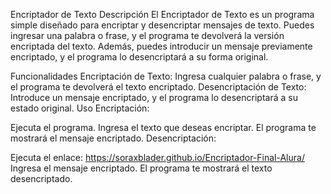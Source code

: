 Encriptador de Texto
Descripción
El Encriptador de Texto es un programa simple diseñado para encriptar y desencriptar mensajes de texto. Puedes ingresar una palabra o frase, y el programa te devolverá la versión encriptada del texto. Además, puedes introducir un mensaje previamente encriptado, y el programa lo desencriptará a su forma original.

Funcionalidades
Encriptación de Texto: Ingresa cualquier palabra o frase, y el programa te devolverá el texto encriptado.
Desencriptación de Texto: Introduce un mensaje encriptado, y el programa lo desencriptará a su estado original.
Uso
Encriptación:

Ejecuta el programa.
Ingresa el texto que deseas encriptar.
El programa te mostrará el mensaje encriptado.
Desencriptación:

Ejecuta el enlace: https://soraxblader.github.io/Encriptador-Final-Alura/
Ingresa el mensaje encriptado.
El programa te mostrará el texto desencriptado.
